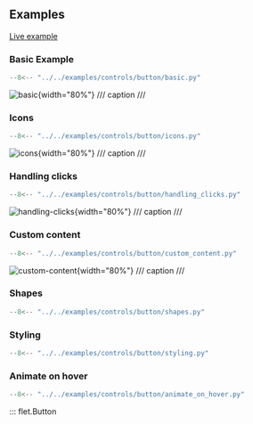 ## Examples

[Live example](https://flet-controls-gallery.fly.dev/buttons/elevatedbutton)

### Basic Example

```python
--8<-- "../../examples/controls/button/basic.py"
```

![basic](../examples/controls/button/media/basic.png){width="80%"}
/// caption
///

### Icons

```python
--8<-- "../../examples/controls/button/icons.py"
```

![icons](../examples/controls/button/media/icons.png){width="80%"}
/// caption
///

### Handling clicks

```python
--8<-- "../../examples/controls/button/handling_clicks.py"
```

![handling-clicks](../examples/controls/button/media/handling_clicks.gif){width="80%"}
/// caption
///

### Custom content

```python
--8<-- "../../examples/controls/button/custom_content.py"
```

![custom-content](../examples/controls/button/media/custom_content.png){width="80%"}
/// caption
///

### Shapes

```python
--8<-- "../../examples/controls/button/shapes.py"
```

### Styling

```python
--8<-- "../../examples/controls/button/styling.py"
```

### Animate on hover

```python
--8<-- "../../examples/controls/button/animate_on_hover.py"
```

::: flet.Button

